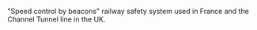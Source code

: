 "Speed control by beacons" railway safety system used in France and the Channel Tunnel line in the UK.
